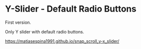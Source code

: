 # Y-Slider - Default Radio Buttons

First version.

Only Y slider with default radio buttons.

https://matiasespina1991.github.io/snap_scroll_y-x_slider/
